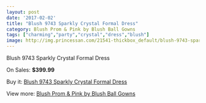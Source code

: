 ```yaml
---
layout: post
date: '2017-02-02'
title: "Blush 9743 Sparkly Crystal Formal Dress"
category: Blush Prom & Pink by Blush Ball Gowns
tags: ["charming","party","crystal","dress","blush"]
image: http://img.princessan.com/21541-thickbox_default/blush-9743-sparkly-crystal-formal-dress.jpg
---
```

Blush 9743 Sparkly Crystal Formal Dress

On Sales: **$399.99**
<a href="https://www.princessan.com/en/9738-blush-9743-sparkly-crystal-formal-dress.html"><amp-img layout="responsive" width="600" height="600" src="//img.princessan.com/21541-thickbox_default/blush-9743-sparkly-crystal-formal-dress.jpg" alt="Blush 9743 Sparkly Crystal Formal Dress 0" /></a>

Buy it: [Blush 9743 Sparkly Crystal Formal Dress](https://www.princessan.com/en/9738-blush-9743-sparkly-crystal-formal-dress.html "Blush 9743 Sparkly Crystal Formal Dress")

View more: [Blush Prom & Pink by Blush Ball Gowns](https://www.princessan.com/en/78- "Blush Prom & Pink by Blush Ball Gowns")